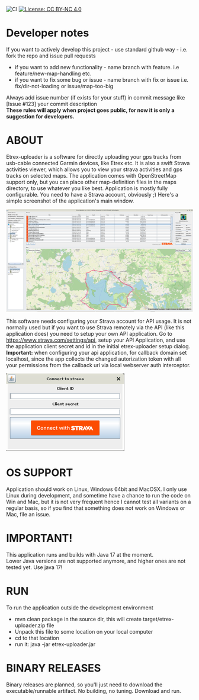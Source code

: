 ![CI](https://github.com/mikey75/etrex-uploader/actions/workflows/build.yml/badge.svg)
[![License: CC BY-NC 4.0](https://img.shields.io/badge/License-CC_BY--NC_4.0-lightgrey.svg)](https://creativecommons.org/licenses/by-nc/4.0/)

Developer notes 
==

If you want to actively develop this project - use standard github way - i.e. fork the repo and issue pull requests<br>
- if you want to add new functionality - name branch with feature. i.e feature/new-map-handling etc.
- if you want to fix some bug or issue - name branch with fix or issue i.e. fix/dir-not-loading or issue/map-too-big<br>

Always add issue number (if exists for your stuff) in commit message like [Issue #123] your commit description<br>
<b>These rules will apply when project goes public, for now it is only a suggestion for developers.</b>

ABOUT
=
Etrex-uploader is a software for directly uploading your gps tracks from usb-cable connected Garmin devices, like Etrex etc.
It is also a swift Strava activities viewer, which allows you to view your strava activities and gps tracks on selected maps.
The application comes with OpenStreetMap support only, but you can place other map-definition files in the maps directory, 
to use whatever you like best. Application is mostly fully configurable. You need to have a Strava account, obviously ;)
Here's a simple screenshot of the application's main window. 

![](src/main/resources/etrex-uploader.png)

This software needs configuring your Strava account for API usage. It is not normally used but if you want to use Strava
remotely via the API (like this application does) you need to setup your own API application.
Go to https://www.strava.com/settings/api, setup your API Application,  and use the  application client secret and id in the initial 
etrex-uploader setup dialog. <b>Important:</b> when configuring your api application, for callback domain set localhost, 
since the app collects the changed autorization token with all your permissions from the callback url 
via local webserver auth interceptor.

![](src/main/resources/setupApiApp.png)

OS SUPPORT
=
Application should work on Linux, Windows 64bit and MacOSX. I only use Linux during development, and sometime have a chance 
to run the code on Win and Mac, but it is not very frequent hence I cannot test all variants on a regular basis, so if you find that 
something does not work on Windows or Mac, file an issue. 

IMPORTANT!
=
This application runs and builds with Java 17 at the moment.<br>
Lower Java versions are not supported anymore, and higher ones are not tested yet. 
Use java 17!

RUN
==
To run the application outside the development environment

- mvn clean package in the source dir, this will create target/etrex-uploader.zip file
- Unpack this file to some location on your local computer
- cd to that location 
- run it: java -jar etrex-uploader.jar 

BINARY RELEASES
=
Binary releases are planned, so you'll just need to download the executable/runnable artifact. No building, no tuning. Download and run.
